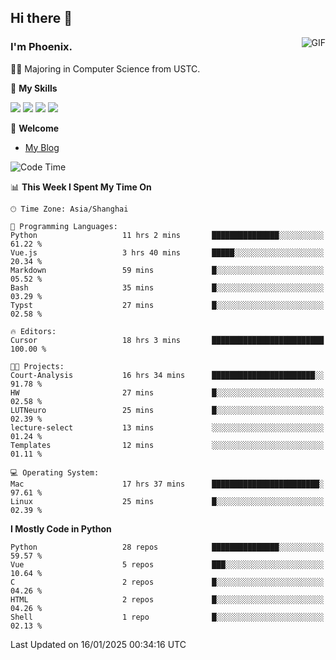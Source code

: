 ## Hi there 👋
<img align="right" alt="GIF" src="https://raw.githubusercontent.com/JoeyBling/JoeyBling/master/pic/pusheencode.gif" />

### I'm Phoenix.

👨‍🎓 Majoring in Computer Science from USTC.

🌟 **My Skills**

![](https://img.shields.io/badge/-Python-3e74a2?style=flat-square&logo=Python&logoColor=fff)
![](https://img.shields.io/badge/-C++-9f62a5?style=flat&logo=cplusplus&logoColor=white)
![](https://img.shields.io/badge/-Linux-185886?style=flat-square&logo=Linux&logoColor=fff)
![](https://img.shields.io/badge/-Rust-ff4136?style=flat-square&logo=Rust&logoColor=fff)

💬 **Welcome**

- [My Blog](https://ysy-phoenix.github.io/)

<!--START_SECTION:waka-->
![Code Time](http://img.shields.io/badge/Code%20Time-1%2C149%20hrs%2041%20mins-blue)

📊 **This Week I Spent My Time On** 

```text
🕑︎ Time Zone: Asia/Shanghai

💬 Programming Languages: 
Python                   11 hrs 2 mins       ███████████████░░░░░░░░░░   61.22 % 
Vue.js                   3 hrs 40 mins       █████░░░░░░░░░░░░░░░░░░░░   20.34 % 
Markdown                 59 mins             █░░░░░░░░░░░░░░░░░░░░░░░░   05.52 % 
Bash                     35 mins             █░░░░░░░░░░░░░░░░░░░░░░░░   03.29 % 
Typst                    27 mins             █░░░░░░░░░░░░░░░░░░░░░░░░   02.58 % 

🔥 Editors: 
Cursor                   18 hrs 3 mins       █████████████████████████   100.00 % 

🐱‍💻 Projects: 
Court-Analysis           16 hrs 34 mins      ███████████████████████░░   91.78 % 
HW                       27 mins             █░░░░░░░░░░░░░░░░░░░░░░░░   02.58 % 
LUTNeuro                 25 mins             █░░░░░░░░░░░░░░░░░░░░░░░░   02.39 % 
lecture-select           13 mins             ░░░░░░░░░░░░░░░░░░░░░░░░░   01.24 % 
Templates                12 mins             ░░░░░░░░░░░░░░░░░░░░░░░░░   01.11 % 

💻 Operating System: 
Mac                      17 hrs 37 mins      ████████████████████████░   97.61 % 
Linux                    25 mins             █░░░░░░░░░░░░░░░░░░░░░░░░   02.39 % 
```

**I Mostly Code in Python** 

```text
Python                   28 repos            ███████████████░░░░░░░░░░   59.57 % 
Vue                      5 repos             ███░░░░░░░░░░░░░░░░░░░░░░   10.64 % 
C                        2 repos             █░░░░░░░░░░░░░░░░░░░░░░░░   04.26 % 
HTML                     2 repos             █░░░░░░░░░░░░░░░░░░░░░░░░   04.26 % 
Shell                    1 repo              █░░░░░░░░░░░░░░░░░░░░░░░░   02.13 % 
```




 Last Updated on 16/01/2025 00:34:16 UTC
<!--END_SECTION:waka-->

<!--
**ysy-phoenix/ysy-phoenix** is a ✨ _special_ ✨ repository because its `README.md` (this file) appears on your GitHub profile.

Here are some ideas to get you started:

- 🔭 I’m currently working on ...
- 🌱 I’m currently learning ...
- 👯 I’m looking to collaborate on ...
- 🤔 I’m looking for help with ...
- 💬 Ask me about ...
- 📫 How to reach me: ...
- 😄 Pronouns: ...
- ⚡ Fun fact: ...
-->
